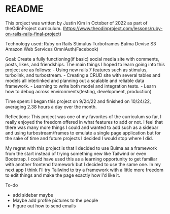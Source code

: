 # README

This project was written by Justin Kim in October of 2022 as part of theOdinProject curriculum. (https://www.theodinproject.com/lessons/ruby-on-rails-rails-final-project) 

Technology used:
  Ruby on Rails
  Stimulus
  Turboframes
  Bulma
  Devise
  S3 Amazon Web Services
  OmniAuth(Facebook)

Goal:
  Create a fully functioning(if basic) social media site with comments, posts, likes, and friendships.  The main things I hoped to learn going into this project are as follows:
    - Using new rails 7 features such as stimulus, turbolink, and turbostream.
    - Creating a CRUD site with several tables and models all interlinked and planning out a scalable and reliable data framework.
    - Learning to write both model and integration tests.
    - Learn how to debug across environments(testing, development, production)

Time spent:
  I began this project on 9/24/22 and finished on 10/24/22, averaging 2.38 hours a day over the month.

Reflections:
  This project was one of my favorites of the curriculum so far, I really enjoyed the freedom offered in what features to add or not.  I feel that there was many more things I could and wanted to add such as a sidebar and using turbostream/frames to emulate a single page application but for the sake of time and future projects I decided I would stop where I did.  

  My regret with this project is that I decided to use Bulma as a framework from the start instead of trying something new like Tailwind or even Bootstrap.  I could have used this as a learning opportunity to get familiar with another frontend framework but I decided to use the same one.  In my next app I think I'll try Tailwind to try a framework with a little more freedom to edit things and make the page exactly how I'd like it.  

To-do
- add sidebar maybe
- Maybe add profile pictures to the people
- Figure out how to send emails
